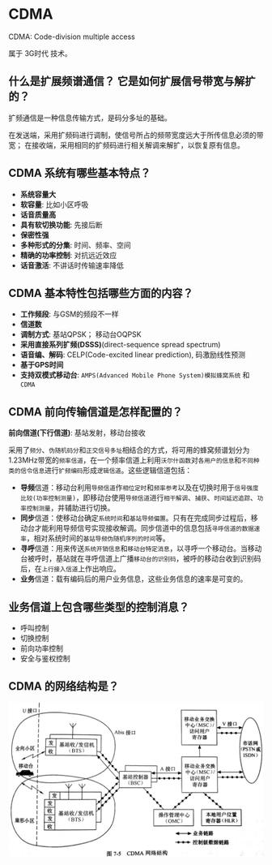 # CDMA

CDMA: Code-division multiple access

属于 3G时代 技术。

## 什么是扩展频谱通信？ 它是如何扩展信号带宽与解扩的？

扩频通信是一种信息传输方式，是码分多址的基础。

在发送端，采用扩频码进行调制，使信号所占的频带宽度远大于所传信息必须的带宽； 在接收端，采用相同的扩频码进行相关解调来解扩，以恢复原有信息。

## CDMA 系统有哪些基本特点？

* **系统容量大**
* **软容量**: 比如小区呼吸
* **话音质量高**
* **具有软切换功能**: 先接后断
* **保密性强**
* **多种形式的分集**: 时间、频率、空间
* **精确的功率控制**: 对抗远近效应
* **话音激活**: 不讲话时传输速率降低

## CDMA 基本特性包括哪些方面的内容？

* **工作频段**: 与GSM的频段不一样
* **信道数**
* **调制方式**: 基站QPSK； 移动台OQPSK
* **采用直接系列扩频\(DSSS\)**\(direct-sequence spread spectrum\)
* **语音编、解码**: CELP\(Code-excited linear prediction\), 码激励线性预测
* **基于GPS时间**
* **支持双模式移动台**: `AMPS(Advanced Mobile Phone System)模拟蜂窝系统` 和 `CDMA`

## CDMA 前向传输信道是怎样配置的？

**前向信道\(下行信道\)**: 基站发射，移动台接收

采用了`频分`、`伪随机码分`和`正交信号多址`相结合的方式，将可用的蜂窝频谱划分为1.23MHz带宽的`频率信道`，在一个频率信道上利用`沃尔什函数`对`各用户的信息`和`不同种类的信令信息`进行`扩频编码`形成`逻辑信道`。这些逻辑信道包括：

* **导频**信道：移动台利用`导频信道`作`相位定时`和`频率参考`以及在切换时用于`信号强度比较(功率控制测量)`，即移动台使用`导频信道`进行`相干解调`、`捕获`、`时间延迟追踪`、`功率控制测量`，并辅助进行切换。
* **同步**信道：使移动台确定`系统时间`和`基站导频偏置`。只有在完成同步过程后，移动台才能利用导频信号实现接收解调。同步信道中的信息包括`寻呼信道的数据速率`，相对系统时间的`基站导频伪随机序列的时间`等。
* **寻呼**信道：用来传送`系统开销信息`和`移动台特定消息`，以寻呼一个移动台。当移动台被呼时，基站就在寻呼信道上广播`移动台的识别码`，被呼的移动台收到识别码后，在`上行接入信道`上作出响应。
* **业务**信道：载有编码后的用户业务信息，这些业务信息的速率是可变的。

## 业务信道上包含哪些类型的控制消息？

* 呼叫控制
* 切换控制
* 前向功率控制
* 安全与鉴权控制

## CDMA 的网络结构是？

![](../.gitbook/assets/CDMA_structure.jpg)

